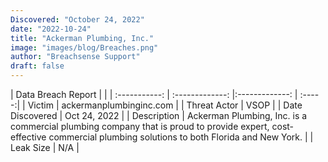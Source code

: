 ```yaml
---
Discovered: "October 24, 2022"
date: "2022-10-24"
title: "Ackerman Plumbing, Inc."
image: "images/blog/Breaches.png"
author: "Breachsense Support"
draft: false
---
```


| Data Breach Report           |              | 
| :-----------: | :-------------:     |:-------------:    | :-----:|
| Victim      | ackermanplumbinginc.com      | 
| Threat Actor      | VSOP      | 
| Date Discovered      | Oct 24, 2022      | 
| Description      | Ackerman Plumbing, Inc. is a commercial plumbing company that is proud to provide expert, cost-effective commercial plumbing solutions to both Florida and New York.      | 
| Leak Size      | N/A      | 

